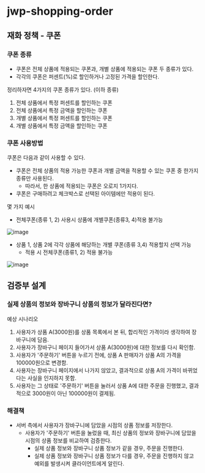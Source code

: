 # jwp-shopping-order

## 재화 정책 - 쿠폰

### 쿠폰 종류
- 쿠폰은 전체 상품에 적용되는 쿠폰과, 개별 상품에 적용되는 쿠폰 두 종류가 있다.
- 각각의 쿠폰은 퍼센트(%)로 할인하거나 고정된 가격을 할인한다.

정리하자면 4가지의 쿠폰 종류가 있다. (이하 종류)

1. 전체 상품에서 특정 퍼센트를 할인하는 쿠폰
2. 전체 상품에서 특정 금액을 할인하는 쿠폰
3. 개별 상품에서 특정 퍼센트를 할인하는 쿠폰
4. 개별 상품에서 특정 금액을 할인하는 쿠폰

### 쿠폰 사용방법
쿠폰은 다음과 같이 사용할 수 있다.

- 쿠폰은 전체 상품의 적용 가능한 쿠폰과 개별 금액을 적용할 수 있는 쿠폰 중 한가지 종류만 사용된다.
  - 따라서, 한 상품에 적용되는 쿠폰은 오로지 1가지다.
- 쿠폰은 구매하려고 체크박스로 선택된 아이템에만 적용이 된다.
  
몇 가지 예시

- 전체쿠폰(종류 1, 2) 사용시 상품에 개별쿠폰(종류3, 4)적용 불가능

![image](https://user-images.githubusercontent.com/56749516/243282981-a6a84a91-deae-40f5-8c6c-359ab93c273c.png)

- 상품 1, 상품 2에 각각 상품에 해당하는 개별 쿠폰(종류 3,4) 적용할지 선택 가능
  - 적용 시 전체쿠폰(종류1, 2) 적용 불가능

![image](https://user-images.githubusercontent.com/56749516/243283259-efae3b45-2d2d-438e-be01-abac64ed3211.png)

## 검증부 설계

### 실제 상품의 정보와 장바구니 상품의 정보가 달라진다면?

예상 시나리오

1. 사용자가 상품 A(3000원)를 상품 목록에서 본 뒤, 합리적인 가격이라 생각하여 장바구니에 담음.
2. 사용자가 장바구니 페이지 들어가서 상품 A(3000원)에 대한 정보를 다시 확인함.
3. 사용자가 '주문하기' 버튼을 누르기 전에, 상품 A 판매자가 상품 A의 가격을 100000원으로 변경함.
4. 사용자는 장바구니 페이지에서 나가지 않았고, 결과적으로 상품 A의 가격이 바뀌었다는 사실을 인지하지 못함.
5. 사용자는 그 상태로 '주문하기' 버튼을 눌러서 상품 A에 대한 주문을 진행했고, 결과적으로 3000원이 아닌 100000원이 결제됨.

### 해결책

- 서버 측에서 사용자가 장바구니에 담았을 시점의 상품 정보를 저장한다.
  - 사용자가 '주문하기' 버튼을 눌렀을 때, 최신 상품의 정보와 장바구니에 담았을 시점의 상품 정보를 비교하여 검증한다.
    - 실제 상품 정보와 장바구니 상품 정보가 같을 경우, 주문을 진행한다.
    - 실제 상품 정보와 장바구니 상품 정보가 다를 경우, 주문을 진행하지 않고 예외를 발생시켜 클라이언트에게 알린다.
